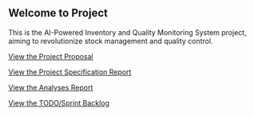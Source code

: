 ## Welcome to Project

This is the AI-Powered Inventory and Quality Monitoring System project, aiming to revolutionize stock management and quality control.

[View the Project Proposal](./proposal.md/)

[View the Project Specification Report](./SRS/)

[View the Analyses Report](./Analyses/)

[View the TODO/Sprint Backlog](./todo/)

